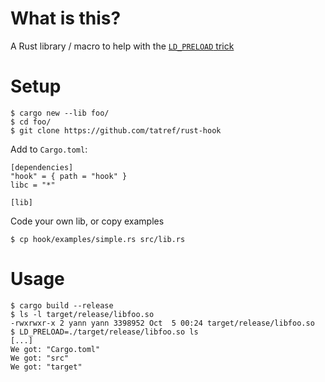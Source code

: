 # What is this?
A Rust library / macro to help with the [`LD_PRELOAD` trick](http://www.goldsborough.me/c/low-level/kernel/2016/08/29/16-48-53-the_-ld_preload-_trick/)

# Setup
```
$ cargo new --lib foo/
$ cd foo/
$ git clone https://github.com/tatref/rust-hook
```

Add to `Cargo.toml`:
```
[dependencies]
"hook" = { path = "hook" }
libc = "*"

[lib]
```

Code your own lib, or copy examples
```
$ cp hook/examples/simple.rs src/lib.rs
```

# Usage
```
$ cargo build --release
$ ls -l target/release/libfoo.so 
-rwxrwxr-x 2 yann yann 3398952 Oct  5 00:24 target/release/libfoo.so
$ LD_PRELOAD=./target/release/libfoo.so ls
[...]
We got: "Cargo.toml"
We got: "src"
We got: "target"
```